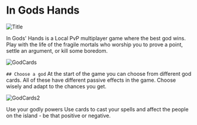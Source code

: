 # In Gods Hands

![Title](https://user-images.githubusercontent.com/31854308/219776035-36e5d38c-53eb-4dd0-9c90-16e2fd858c2e.png)

In Gods' Hands is a  Local PvP multiplayer game where the best god wins. Play with the life of the fragile mortals who worship you to prove a point, settle an argument, or kill some boredom.

![GodCards](https://user-images.githubusercontent.com/31854308/219777751-8fcc26c7-8710-4ec6-8ec6-bbe2844b285d.png)

`## Choose a god`
At the start of the game you can choose from different god cards. All of these have different passive effects in the game. Choose wisely and adapt to the chances you get.



![GodCards2](https://user-images.githubusercontent.com/31854308/219777796-4439fabd-7b7e-4e9c-996b-e5a4c9dae244.png)

Use your godly powers
Use cards to cast your spells and affect the people on the island -  be that positive or negative.

